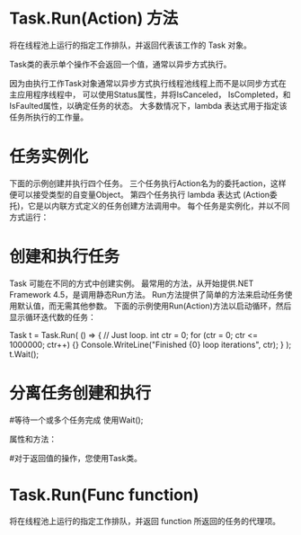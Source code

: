 # Task.Run(Action) 方法
将在线程池上运行的指定工作排队，并返回代表该工作的 Task 对象。

Task类的表示单个操作不会返回一个值，通常以异步方式执行。

因为由执行工作Task对象通常以异步方式执行线程池线程上而不是以同步方式在主应用程序线程中，
可以使用Status属性，并将IsCanceled， IsCompleted，和IsFaulted属性，以确定任务的状态。
大多数情况下，lambda 表达式用于指定该任务所执行的工作量。

# 任务实例化

下面的示例创建并执行四个任务。 三个任务执行Action<T>名为的委托action，这样便可以接受类型的自变量Object。 第四个任务执行 lambda 表达式 (Action委托)，它是以内联方式定义的任务创建方法调用中。 每个任务是实例化，并以不同方式运行：

# 创建和执行任务
Task 可能在不同的方式中创建实例。 最常用的方法，从开始提供.NET Framework 4.5，是调用静态Run方法。 Run方法提供了简单的方法来启动任务使用默认值，而无需其他参数。 下面的示例使用Run(Action)方法以启动循环，然后显示循环迭代数的任务：

Task t = Task.Run( () => {
                                  // Just loop.
                                  int ctr = 0;
                                  for (ctr = 0; ctr <= 1000000; ctr++)
                                  {}
                                  Console.WriteLine("Finished {0} loop iterations",
                                                    ctr);
                               } );
      t.Wait();

# 分离任务创建和执行

#等待一个或多个任务完成
使用Wait();

属性和方法：




#对于返回值的操作，您使用Task<TResult>类。
# Task<TResult>.Run(Func<TResult> function)
将在线程池上运行的指定工作排队，并返回 function 所返回的任务的代理项。
